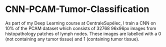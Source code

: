 # CNN-PCAM-Tumor-Classification

As part of my Deep Learning course at CentraleSupélec, I train a CNN on 10% of the PCAM dataset which consists of 32768 96x96px images from histopathology patches of lymph nodes. These images are labelled with a 0 (not containing any tumor tissue) and 1 (containing tumor tissue).
